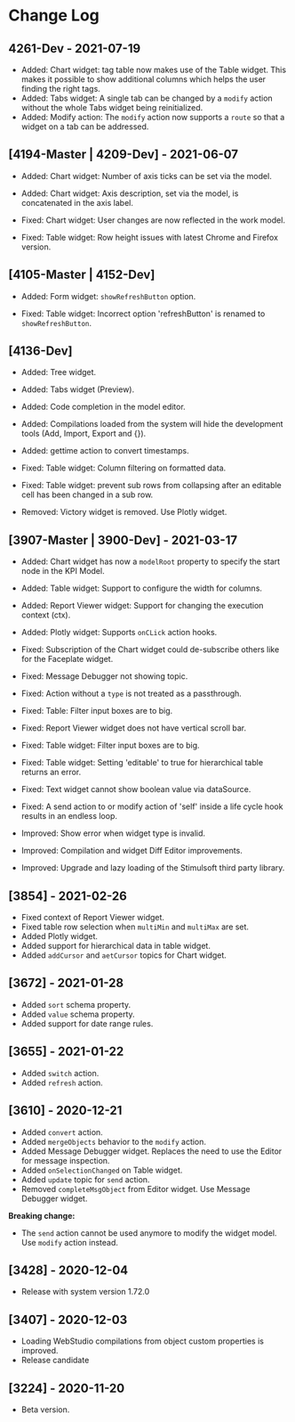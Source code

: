 # Change Log

## 4261-Dev - 2021-07-19

- Added: Chart widget: tag table now makes use of the Table widget. This makes it possible to show additional columns which helps the user finding the right tags.
- Added: Tabs widget: A single tab can be changed by a `modify` action without the whole Tabs widget being reinitialized.
- Added: Modify action: The `modify` action now supports a `route` so that a widget on a tab can be addressed.

## [4194-Master | 4209-Dev] - 2021-06-07

- Added: Chart widget: Number of axis ticks can be set via the model.
- Added: Chart widget: Axis description, set via the model, is concatenated in the axis label.

- Fixed: Chart widget: User changes are now reflected in the work model.
- Fixed: Table widget: Row height issues with latest Chrome and Firefox version.

## [4105-Master | 4152-Dev]

- Added: Form widget: `showRefreshButton` option.

- Fixed: Table widget: Incorrect option 'refreshButton' is renamed to `showRefreshButton`.

## [4136-Dev]

- Added: Tree widget.
- Added: Tabs widget (Preview).
- Added: Code completion in the model editor.
- Added: Compilations loaded from the system will hide the development tools (Add, Import, Export and {}).
- Added: gettime action to convert timestamps.
  
- Fixed: Table widget: Column filtering on formatted data.
- Fixed: Table widget: prevent sub rows from collapsing after an editable cell has been changed in a sub row.

- Removed: Victory widget is removed. Use Plotly widget.

## [3907-Master | 3900-Dev] - 2021-03-17

- Added: Chart widget has now a `modelRoot` property to specify the start node in the KPI Model.
- Added: Table widget: Support to configure the width for columns.
- Added: Report Viewer widget: Support for changing the execution context (ctx).
- Added: Plotly widget: Supports `onCLick` action hooks.

- Fixed: Subscription of the Chart widget could de-subscribe others like for the Faceplate widget.
- Fixed: Message Debugger not showing topic.
- Fixed: Action without a `type` is not treated as a passthrough.
- Fixed: Table: Filter input boxes are to big.
- Fixed: Report Viewer widget does not have vertical scroll bar.
- Fixed: Table widget: Filter input boxes are to big.
- Fixed: Table widget: Setting 'editable' to true for hierarchical table returns an error.
- Fixed: Text widget cannot show boolean value via dataSource.
- Fixed: A send action to or modify action of 'self' inside a life cycle hook results in an endless loop.

- Improved: Show error when widget type is invalid.
- Improved: Compilation and widget Diff Editor improvements.
- Improved: Upgrade and lazy loading of the Stimulsoft third party library.

## [3854] - 2021-02-26

- Fixed context of Report Viewer widget.
- Fixed table row selection when `multiMin` and `multiMax` are set.
- Added Plotly widget.
- Added support for hierarchical data in table widget.
- Added `addCursor` and `aetCursor` topics for Chart widget.

## [3672] - 2021-01-28

- Added `sort` schema property.
- Added `value` schema property.
- Added support for date range rules.

## [3655] - 2021-01-22

- Added `switch` action.
- Added `refresh` action.

## [3610] - 2020-12-21

- Added `convert` action.
- Added `mergeObjects` behavior to the `modify` action.
- Added Message Debugger widget. Replaces the need to use the Editor for message inspection.
- Added `onSelectionChanged` on Table widget.
- Added `update` topic for `send` action.
- Removed `completeMsgObject` from Editor widget. Use Message Debugger widget.

**Breaking change:**

- The `send` action cannot be used anymore to modify the widget model. Use `modify` action instead.

## [3428] - 2020-12-04

- Release with system version 1.72.0

## [3407] - 2020-12-03

- Loading WebStudio compilations from object custom properties is improved.
- Release candidate

## [3224] - 2020-11-20

- Beta version.
